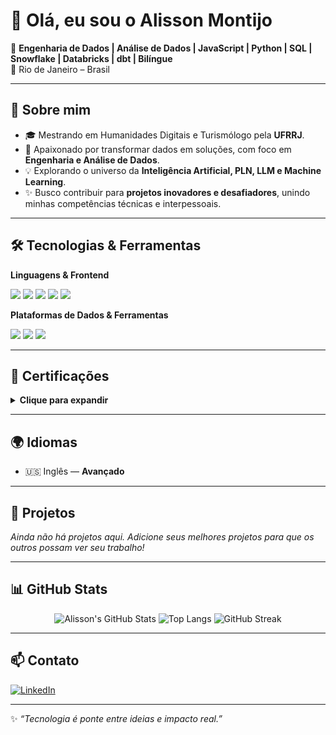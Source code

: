 # 👋 Olá, eu sou o Alisson Montijo  

🎯 **Engenharia de Dados | Análise de Dados | JavaScript | Python | SQL | Snowflake | Databricks | dbt | Bilíngue**  
📍 Rio de Janeiro – Brasil  

---

## 🌟 Sobre mim

- 🎓 Mestrando em Humanidades Digitais e Turismólogo pela **UFRRJ**.
- 🚀 Apaixonado por transformar dados em soluções, com foco em **Engenharia e Análise de Dados**.
- 💡 Explorando o universo da **Inteligência Artificial, PLN, LLM e Machine Learning**.
- ✨ Busco contribuir para **projetos inovadores e desafiadores**, unindo minhas competências técnicas e interpessoais.

---

## 🛠️ Tecnologias & Ferramentas

**Linguagens & Frontend**
<p>
    <img src="https://img.shields.io/badge/JavaScript-F7DF1E?logo=javascript&logoColor=black&style=for-the-badge" />
    <img src="https://img.shields.io/badge/Python-3776AB?logo=python&logoColor=white&style=for-the-badge" />
    <img src="https://img.shields.io/badge/SQL-003B57?logo=databricks&logoColor=white&style=for-the-badge" />
    <img src="https://img.shields.io/badge/HTML5-E34F26?logo=html5&logoColor=white&style=for-the-badge" />
    <img src="https://img.shields.io/badge/CSS3-1572B6?logo=css3&logoColor=white&style=for-the-badge" />
</p>

**Plataformas de Dados & Ferramentas**
<p>
    <img src="https://img.shields.io/badge/Snowflake-29B5E8?logo=snowflake&logoColor=white&style=for-the-badge" />
    <img src="https://img.shields.io/badge/Databricks-FF3621?logo=databricks&logoColor=white&style=for-the-badge" />
    <img src="https://img.shields.io/badge/dbt-FF694B?logo=dbt&logoColor=white&style=for-the-badge" />
</p>

---

## 📜 Certificações  

<details>
  <summary><strong>Clique para expandir</strong></summary>

  🎓 **Snowflake**
  - Hands-On Essentials: Collaboration, Marketplace & Cost Estimation Workshop (Jul 2025)
  - Hands-On Essentials: Data Warehousing Workshop (Jul 2025)
  - Hands-On Essentials: Data Engineering Workshop (Jul 2025)
  - Hands-On Essentials: Data Lake Workshop (Jul 2025)
  - Hands-On Essentials: Data Application Builders Workshop (Jul 2025)
  - Manage and Create Listings via Provider Studio
  - Estimate and Monitor Snowflake Costs
  - Act as Org Admin to Create and Manage Accounts
  - Create, edit and load TABLES, FILE FORMATS, COMPUTE resources e COPY INTO statements
  - Transformar, parsear e carregar CSV e JSON
  - User-Defined Table Functions (UDTF)
  - Uso de Marketplace e ferramentas de colaboração para redução de custos

  🎓 **dbt Labs**
  - dbt Fundamentals (Jul 2025)

  🎓 **Databricks**
  - Build Data Pipelines with DLT
  - Data Ingestion with Lakeflow Connect
  - Data Management and Governance with Unity Catalog
  - Databricks Data Privacy
  - Databricks Fundamentals Accreditation
  - Knowledge Check: Get Started with Databricks for Data Engineering
</details>

---

## 🌍 Idiomas  

- 🇺🇸 Inglês — **Avançado**

---

## 🚀 Projetos

<p>
  <em>Ainda não há projetos aqui. Adicione seus melhores projetos para que os outros possam ver seu trabalho!</em>
</p>

<!--
Exemplo de como adicionar um projeto:

### Nome do Projeto

<p>
  <a href="URL_DO_PROJETO_AO_VIVO" target="_blank">
    <img src="URL_DA_IMAGEM_DO_PROJETO" alt="Nome do Projeto" width="100%">
  </a>
</p>

**Descrição:** Uma breve descrição do seu projeto, o que ele faz, e as tecnologias que você usou.

**Tecnologias:** | Tecnologia 1 | Tecnologia 2 | Tecnologia 3 |

**Link para o repositório:** [GitHub](URL_DO_REPOSITORIO)
-->

---

## 📊 GitHub Stats  

<p align="center">
  <img src="https://github-readme-stats.vercel.app/api?username=adsmbr&show_icons=true&theme=tokyonight&include_all_commits=true&count_private=true" alt="Alisson's GitHub Stats" />
  <img src="https://github-readme-stats.vercel.app/api/top-langs/?username=adsmbr&layout=compact&theme=tokyonight" alt="Top Langs" />
  <img src="https://github-readme-streak-stats.herokuapp.com/?user=adsmbr&theme=tokyonight" alt="GitHub Streak" />
</p>

---

## 📫 Contato  

[![LinkedIn](https://img.shields.io/badge/LinkedIn-0A66C2?logo=linkedin&logoColor=white&style=for-the-badge)](https://www.linkedin.com/in/alissonmontijo)

---

✨ *“Tecnologia é ponte entre ideias e impacto real.”*  
